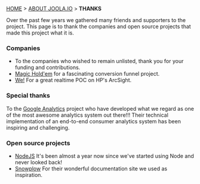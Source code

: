 <a name="top" />

[HOME](Home) > [ABOUT JOOLA.IO](joola.io-overview) > **THANKS**

Over the past few years we gathered many friends and supporters to the project.
 This page is to thank the companies and open source projects that made this project what it is.

### Companies
- To the companies who wished to remain unlisted, thank you for your funding and contributions.
- [Magic Hold'em][magic] for a fascinating conversion funnel project.
- [We!][we] For a great realtime POC on HP's ArcSight.

### Special thanks
To the [Google Analytics][ga] project who have developed what we regard as one of the most awesome analytics system out there!!!
Their technical implementation of an end-to-end consumer analytics system has been inspiring and challenging.

### Open source projects
- [NodeJS][node] It's been almost a year now since we've started using Node and never looked back!
- [Snowplow][snowplow] For their wonderful documentation site we used as inspiration.

[magic]: http://www.magicholdem.com
[we]: http://www.we-can.co.il
[ga]: http://www.google.com/analytics
[node]: http://nodejs.org
[snowplow]: http://snowplow.com